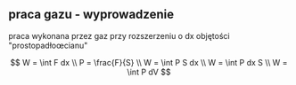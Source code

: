 ## praca gazu - wyprowadzenie

praca wykonana przez gaz przy rozszerzeniu o dx objętości "prostopadłoœcianu"

$$
W = \int F dx \\
P = \frac{F}{S} \\
W = \int P S dx \\
W = \int P dx S \\
W = \int P dV
$$
